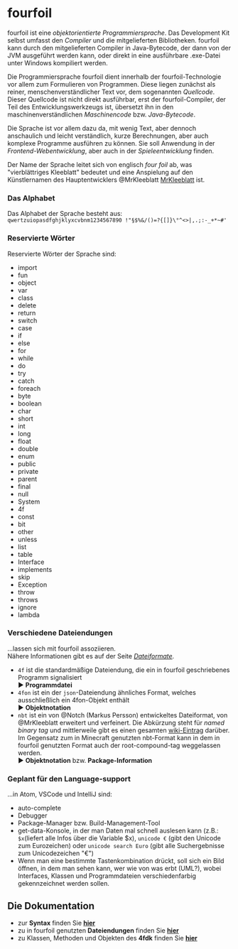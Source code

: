 # fourfoil

fourfoil ist eine *objektorientierte Programmiersprache*.
Das Development Kit selbst umfasst den *Compiler* und die mitgelieferten Bibliotheken. fourfoil kann durch den mitgelieferten Compiler in Java-Bytecode, der dann von der JVM ausgeführt werden kann, oder direkt in eine ausführbare .exe-Datei unter Windows kompiliert werden.  

Die Programmiersprache fourfoil dient innerhalb der fourfoil-Technologie vor allem zum Formulieren von Programmen. Diese liegen zunächst als reiner, menschenverständlicher Text vor, dem sogenannten *Quellcode*. Dieser Quellcode ist nicht direkt ausführbar, erst der fourfoil-Compiler, der Teil des Entwicklungswerkzeugs ist, übersetzt ihn in den maschinenverständlichen *Maschinencode* bzw. *Java-Bytecode*.  

Die Sprache ist vor allem dazu da, mit wenig Text, aber dennoch anschaulich und leicht verständlich, kurze Berechnungen, aber auch komplexe Programme ausführen zu können. Sie soll Anwendung in der *Frontend-Webentwicklung*, aber auch in der *Spieleentwicklung* finden.  

Der Name der Sprache leitet sich von englisch *four foil* ab, was "vierblättriges Kleeblatt" bedeutet und eine Anspielung auf den Künstlernamen des Hauptentwicklers @MrKleeblatt [MrKleeblatt](https://www.github.com/MrKleeblatt) ist.  

### Das Alphabet
Das Alphabet der Sprache besteht aus:  
`qwertzuiopasdfghjklyxcvbnm1234567890 !"§$%&/()=?{[]}\°^<>|,.;:-_+*~#'`

### Reservierte Wörter
Reservierte Wörter der Sprache sind:

- import
- fun
- object
- var
- class
- delete
- return
- switch
- case
- if
- else
- for
- while
- do
- try
- catch
- foreach
- byte
- boolean
- char
- short
- int
- long
- float
- double
- enum
- public
- private
- parent
- final
- null
- System
- 4f
- const
- bit
- other
- unless
- list
- table
- Interface
- implements
- skip
- Exception
- throw
- throws
- ignore
- lambda

### Verschiedene Dateiendungen
...lassen sich mit fourfoil assoziieren.  
Nähere Informationen gibt es auf der Seite _[Dateiformate](website/Dateiformate.md)_.

- `4f` ist die standardmäßige Dateiendung, die ein in fourfoil geschriebenes Programm signalisiert  
▶ **Programmdatei**
- `4fon` ist ein der `json`-Dateiendung ähnliches Format, welches ausschließlich ein 4fon-Objekt enthält  
▶ **Objektnotation**
- `nbt` ist ein von @Notch (Markus Persson) entwickeltes Dateiformat, von @MrKleeblatt erweitert und verfeinert. Die Abkürzung steht für _named binary tag_ und mittlerweile gibt es einen gesamten [wiki-Eintrag](https://wiki.vg/NBT) darüber. Im Gegensatz zum in Minecraft genutzten nbt-Format kann in dem in fourfoil genutzten Format auch der root-compound-tag weggelassen werden.  
▶ **Objektnotation** bzw. **Package-Information**

### Geplant für den Language-support
...in Atom, VSCode und IntelliJ sind:

- auto-complete
- Debugger
- Package-Manager bzw. Build-Management-Tool
- get-data-Konsole, in der man Daten mal schnell auslesen kann (z.B.: `$x`(liefert alle Infos über die Variable $x), `unicode €` (gibt den Unicode zum Eurozeichen) oder `unicode search Euro` (gibt alle Suchergebnisse zum Unicodezeichen "€")
- Wenn man eine bestimmte Tastenkombination drückt, soll sich ein Bild öffnen, in dem man sehen kann, wer wie von was erbt (UML?), wobei Interfaces, Klassen und Programmdateien verschiedenfarbig gekennzeichnet werden sollen.

## Die Dokumentation
- zur **Syntax** finden Sie **[hier](website/Syntax.md)**
- zu in fourfoil genutzten **Dateiendungen** finden Sie **[hier](website/Dateiformate.md)**
- zu Klassen, Methoden und Objekten des **4fdk** finden Sie **[hier](website/4fdk.md)**
